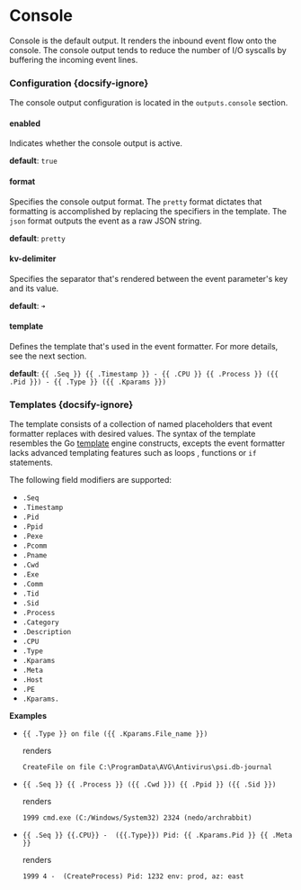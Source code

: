 # Console

Console is the default output. It renders the inbound event flow onto the console. The console output tends to reduce the number of I/O syscalls by buffering the incoming event lines.

### Configuration {docsify-ignore}

The console output configuration is located in the `outputs.console` section.

#### enabled

Indicates whether the console output is active.

**default**: `true`

#### format

Specifies the console output format. The `pretty` format dictates that formatting is accomplished by replacing the specifiers in the template. The `json` format outputs the event as a raw JSON string.

**default**: `pretty`

#### kv-delimiter

Specifies the separator that's rendered between the event parameter's key and its value.

**default**: `➜`

#### template

Defines the template that's used in the event formatter. For more details, see the next section.

**default**: `{{ .Seq }} {{ .Timestamp }} - {{ .CPU }} {{ .Process }} ({{ .Pid }}) - {{ .Type }} ({{ .Kparams }})`

### Templates {docsify-ignore}

The template consists of a collection of named placeholders that event formatter replaces with desired values. The syntax of the template resembles the Go [template](https://golang.org/pkg/text/template/) engine constructs, excepts the event formatter lacks advanced templating features such as loops , functions or `if` statements.

The following field modifiers are supported:

- `.Seq`
- `.Timestamp`
- `.Pid`
- `.Ppid`
- `.Pexe`
- `.Pcomm`
- `.Pname`
- `.Cwd`
- `.Exe`
- `.Comm`
- `.Tid`
- `.Sid`
- `.Process`
- `.Category`
- `.Description`
- `.CPU`
- `.Type`
- `.Kparams`
- `.Meta`
- `.Host`
- `.PE`
- `.Kparams.`

**Examples**

- `{{ .Type }} on file ({{ .Kparams.File_name }})`

  renders

  `CreateFile on file C:\ProgramData\AVG\Antivirus\psi.db-journal`

- `{{ .Seq }} {{ .Process }} ({{ .Cwd }}) {{ .Ppid }} ({{ .Sid }})`

  renders

  `1999 cmd.exe (C:/Windows/System32) 2324 (nedo/archrabbit)`

- `{{ .Seq }} {{.CPU}} -  ({{.Type}}) Pid: {{ .Kparams.Pid }} {{ .Meta }}`

  renders

  `1999 4 -  (CreateProcess) Pid: 1232 env: prod, az: east`
